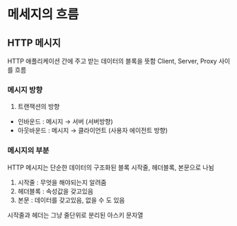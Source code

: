 # 메세지의 흐름
## HTTP 메시지

HTTP 애플리케이션 간에 주고 받는 데이터의 블록을 뜻함
Client, Server, Proxy 사이를 흐름

### 메시지 방향

1. 트랜잭션의 방향
- 인바운드 : 메시지 → 서버 (서버방향)
- 아웃바운드 : 메시지 → 클라이언트 (사용자 에이전트 방향)

### 메시지의 부분

HTTP 메시지는 단순한 데이터의 구조화된 블록
시작줄, 헤더블록, 본문으로 나뉨

1. 시작줄 : 무엇을 해야되는지 알려줌
2. 헤더블록 : 속성값을 갖고있음
3. 본문 : 데이터를 갖고있음, 없을 수 도 있음

시작줄과 헤더는 그냥 줄단위로 분리된 아스키 문자열

